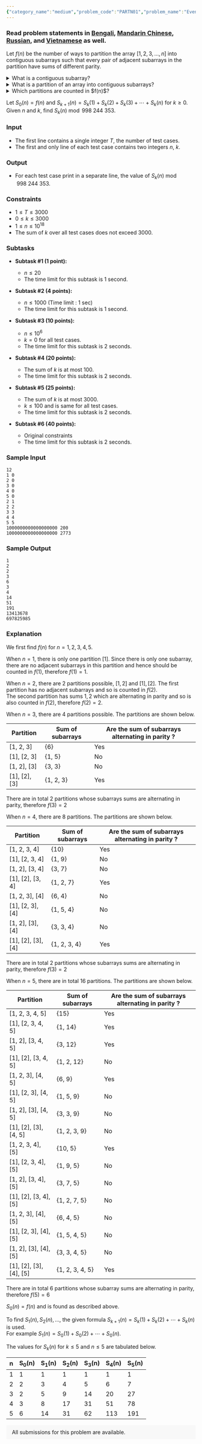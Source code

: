 ```yaml
---
{"category_name":"medium","problem_code":"PARTN01","problem_name":"Even Odd Partition","problemComponents":{"constraints":"","constraintsState":false,"subtasks":"","subtasksState":false,"inputFormat":"","inputFormatState":false,"outputFormat":"","outputFormatState":false,"sampleTestCases":{}},"video_editorial_url":"","languages_supported":{"0":"CPP14","1":"C","2":"JAVA","3":"PYTH 3.6","4":"CPP17","5":"PYTH","6":"PYP3","7":"CS2","8":"ADA","9":"PYPY","10":"TEXT","11":"PAS fpc","12":"NODEJS","13":"RUBY","14":"PHP","15":"GO","16":"HASK","17":"TCL","18":"PERL","19":"SCALA","20":"LUA","21":"kotlin","22":"BASH","23":"JS","24":"LISP sbcl","25":"rust","26":"PAS gpc","27":"BF","28":"CLOJ","29":"R","30":"D","31":"CAML","32":"FORT","33":"ASM","34":"swift","35":"FS","36":"WSPC","37":"LISP clisp","38":"SQL","39":"SCM guile","40":"PERL6","41":"ERL","42":"CLPS","43":"ICK","44":"NICE","45":"PRLG","46":"ICON","47":"COB","48":"SCM chicken","49":"PIKE","50":"SCM qobi","51":"ST","52":"SQLQ","53":"NEM"},"max_timelimit":"1 - 2","source_sizelimit":50000,"problem_author":"admin3","problem_tester":"","date_added":"21-06-2021","tags":{"0":"admin3","1":"berlekamp","2":"july21","3":"medium"},"problem_difficulty_level":"Medium-Hard","best_tag":"Medium Hard","editorial_url":"https://discuss.codechef.com/problems/PARTN01","time":{"view_start_date":1626082200,"submit_start_date":1626082200,"visible_start_date":1626082200,"end_date":1735669800},"is_direct_submittable":false,"problemDiscussURL":"https://discuss.codechef.com/search?q=PARTN01","is_proctored":false,"visitedContests":{},"layout":"problem"}
---
```

### Read problem statements in [Bengali](https://www.codechef.com/download/translated/JULY21/bengali/PARTN01.pdf), [Mandarin Chinese](https://www.codechef.com/download/translated/JULY21/mandarin/PARTN01.pdf), [Russian](https://www.codechef.com/download/translated/JULY21/russian/PARTN01.pdf), and [Vietnamese](https://www.codechef.com/download/translated/JULY21/vietnamese/PARTN01.pdf) as well.

Let $f(n)$ be the number of ways to partition the array $[1, 2, 3, \ldots, n]$ into contiguous subarrays such that every pair of adjacent subarrays in the partition have sums of different parity.

<details>
    <summary>What is a contiguous subarray?</summary>
    A contiguous subarray of an array $A$ is an array that can be obtained by deleting some (possibly none) elements from the front of $A$ and some (possibly none) elements from the end of $A$. The subarrays of an array $A$ ($1$-indexed) of size $n$ are given by $[A_{i}, A_{i+1}, \ldots, A_j]$ for each pair of integers $(i, j)$ such that $1\leq i \leq j \leq n$.
</details>


<details>
    <summary>What is a partition of an array into contiguous subarrays?</summary>
    A partition of the array $A$ into contiguous subarrays is a set of subarrays of $A$, $\{S_1, S_2, S_3, \ldots, S_k\}$, such that every element of the array belongs to exactly one of the subarrays $S_1, S_2, \ldots, S_k$.
</details>

<details>
    <summary>Which partitions are counted in $f(n)$?</summary>
    Consider a partition $\{S_1, S_2, \ldots, S_k\}$ of the array $[1, 2, \ldots, n]$, where $S_i$ are in sorted order, i.e. every element in $S_i$ is smaller than every element in $S_{j}$ for all $i\lt j$. Then $f(n)$ is the number of partitions such that $\texttt{sum}(S_{i}) \not\equiv \texttt{sum}(S_{i+1}) \pmod{2} $ for all $1 \leq i \lt k$. $\texttt{sum}(S_{i})$ is the sum of all elements in $S_i$.
</details>

Let $S_0(n) = f(n)$ and $S_{k+1}(n) = S_k(1) + S_k(2) + S_k(3) + \cdots + S_k(n)$ for $k \geq 0$.  
Given $n$ and $k$, find $S_k(n) \bmod 998\ 244\ 353$.

### Input

- The first line contains a single integer $T$, the number of test cases.
- The first and only line of each test case contains two integers $n$, $k$.

### Output

- For each test case print in a separate line, the value of $S_k(n) \bmod 998\ 244\ 353$.

### Constraints

- $1\leq T\leq 3000$
- $0\leq k\leq 3000$
- $1 \leq n \leq 10^{18}$
- The sum of $k$ over all test cases does not exceed $3000$.

### Subtasks

- **Subtask #1 (1 point):**
    - $n \leq 20$
    - The time limit for this subtask is 1 second.

- **Subtask #2 (4 points):**
    - $n \leq 1000$ (Time limit : 1 sec)
    - The time limit for this subtask is 1 second.

- **Subtask #3 (10 points):**
    - $n \leq 10^6$ 
    - $k = 0$ for all test cases. 
    - The time limit for this subtask is 2 seconds.

- **Subtask #4 (20 points):**
    - The sum of $k$ is at most $100$.
    - The time limit for this subtask is 2 seconds.

- **Subtask #5 (25 points):**
    - The sum of $k$ is at most $3000$.
    - $k \leq 100$ and is same for all test cases.
    - The time limit for this subtask is 2 seconds.

- **Subtask #6 (40 points):** 
    - Original constraints
    - The time limit for this subtask is 2 seconds.

### Sample Input
```
12
1 0
2 0
3 0
4 0
5 0
2 1
2 2
3 3
4 4
5 5
1000000000000000000 200
1000000000000000000 2773
```

### Sample Output
```
1
2
2
3
6
3
4
14
51
191
13413678
697825985
```

### Explanation

We first find $f(n)$ for $n = 1, 2, 3, 4, 5$.

When $n = 1$, there is only one partition $[1]$. Since there is only one subarray, there are no adjacent subarrays in this partition and hence should be counted in $f(1)$, therefore $f(1) = 1$.

When $n = 2$, there are $2$ partitions possible, $[1, 2]$ and $[1], [2]$. The first partition has no adjacent subarrays and so is counted in $f(2)$.  
The second partition has sums $1, 2$ which are alternating in parity and so is also counted in $f(2)$, therefore $f(2) = 2$.

When $n = 3$, there are $4$ partitions possible. The partitions are shown below.

<!-- |  Partition  | Sum of subarrays | Are the sum of subarrays alternating in parity ? |
| ------------|-------------------|---------------------------------------------------|
| $[1, 2, 3]$ |$\{6\}$|Yes|
| $[1], [2, 3]$|$\{1, 5\}$|No|
| $[1, 2], [3]$|$\{3, 3\}$|No|
| $[1], [2], [3]$|$\{1, 2, 3\}$|Yes| -->

<table>
<thead>
<tr>
<th>Partition</th>
<th>Sum of subarrays</th>
<th>Are the sum of subarrays alternating in parity ?</th>
</tr>
</thead>
<tbody>
<tr>
<td>[1, 2, 3]</td>
<td>{6}</td>
<td>Yes</td>
</tr>
<tr>
<td>[1], [2, 3]</td>
<td>{1, 5}</td>
<td>No</td>
</tr>
<tr>
<td>[1, 2], [3]</td>
<td>{3, 3}</td>
<td>No</td>
</tr>
<tr>
<td>[1], [2], [3]</td>
<td>{1, 2, 3}</td>
<td>Yes</td>
</tr>
</tbody>
</table>

There are in total $2$ partitions whose subarrays sums are alternating in parity, therefore $f(3) = 2$

When $n = 4$, there are $8$ partitions. The partitions are shown below.


<!-- |  Partition  | Sum of subarrays | Are the sum of subarrays alternating in parity ? |
| ------------|-------------------|---------------------------------------------------|
| [1, 2, 3, 4] |\{10\}|Yes|
| [1], [2, 3, 4]|\{1, 9\}|No|
| [1, 2], [3, 4]|\{3, 7\}|No|
| [1], [2], [3, 4]|\{1, 2, 7\}|Yes|
| [1, 2, 3], [4] |\{6, 4\}|No|
| [1], [2, 3], [4]|\{1, 5, 4\}|No|
| [1, 2], [3], [4]|\{3, 3, 4\}|No|
| [1], [2], [3], [4]|\{1, 2, 3, 4\}|Yes| -->

<table>
<thead>
<tr>
<th>Partition</th>
<th>Sum of subarrays</th>
<th>Are the sum of subarrays alternating in parity ?</th>
</tr>
</thead>
<tbody>
<tr>
<td>[1, 2, 3, 4]</td>
<td>{10}</td>
<td>Yes</td>
</tr>
<tr>
<td>[1], [2, 3, 4]</td>
<td>{1, 9}</td>
<td>No</td>
</tr>
<tr>
<td>[1, 2], [3, 4]</td>
<td>{3, 7}</td>
<td>No</td>
</tr>
<tr>
<td>[1], [2], [3, 4]</td>
<td>{1, 2, 7}</td>
<td>Yes</td>
</tr>
<tr>
<td>[1, 2, 3], [4]</td>
<td>{6, 4}</td>
<td>No</td>
</tr>
<tr>
<td>[1], [2, 3], [4]</td>
<td>{1, 5, 4}</td>
<td>No</td>
</tr>
<tr>
<td>[1, 2], [3], [4]</td>
<td>{3, 3, 4}</td>
<td>No</td>
</tr>
<tr>
<td>[1], [2], [3], [4]</td>
<td>{1, 2, 3, 4}</td>
<td>Yes</td>
</tr>
</tbody>
</table>


There are in total $2$ partitions whose subarrays sums are alternating in parity, therefore $f(3) = 2$

When $n = 5$, there are in total $16$ partitions. The partitions are shown below.


<!-- |  Partition  | Sum of subarrays | Are the sum of subarrays alternating in parity ? |
| ------------|-------------------|---------------------------------------------------|
| [1, 2, 3, 4, 5] |\{15\}|Yes|
| [1], [2, 3, 4, 5]|\{1, 14\}|Yes|
| [1, 2], [3, 4, 5]|\{3, 12\}|Yes|
| [1], [2], [3, 4, 5]|\{1, 2, 12\}|No|
| [1, 2, 3], [4, 5] |\{6, 9\}|Yes|
| [1], [2, 3], [4, 5]|\{1, 5, 9\}|No|
| [1, 2], [3], [4, 5]|\{3, 3, 9\}|No|
| [1], [2], [3], [4, 5]|\{1, 2, 3, 9\}|No|
| [1, 2, 3, 4], [5] |\{10, 5\}|Yes|
| [1], [2, 3, 4], [5]|\{1, 9, 5\}|No|
| [1, 2], [3, 4], [5]|\{3, 7, 5\}|No|
| [1], [2], [3, 4],[5]|\{1, 2, 7, 5\}|No|
| [1, 2, 3], [4], [5] |\{6, 4, 5\}|No|
| [1], [2, 3], [4], [5]|\{1, 5, 4, 5\}|No|
| [1, 2], [3], [4], [5]|\{3, 3, 4, 5\}|No|
| [1], [2], [3], [4], [5]|\{1, 2, 3, 4, 5\}|Yes| -->

<table>
<thead>
<tr>
<th>Partition</th>
<th>Sum of subarrays</th>
<th>Are the sum of subarrays alternating in parity ?</th>
</tr>
</thead>
<tbody>
<tr>
<td>[1, 2, 3, 4, 5]</td>
<td>{15}</td>
<td>Yes</td>
</tr>
<tr>
<td>[1], [2, 3, 4, 5]</td>
<td>{1, 14}</td>
<td>Yes</td>
</tr>
<tr>
<td>[1, 2], [3, 4, 5]</td>
<td>{3, 12}</td>
<td>Yes</td>
</tr>
<tr>
<td>[1], [2], [3, 4, 5]</td>
<td>{1, 2, 12}</td>
<td>No</td>
</tr>
<tr>
<td>[1, 2, 3], [4, 5]</td>
<td>{6, 9}</td>
<td>Yes</td>
</tr>
<tr>
<td>[1], [2, 3], [4, 5]</td>
<td>{1, 5, 9}</td>
<td>No</td>
</tr>
<tr>
<td>[1, 2], [3], [4, 5]</td>
<td>{3, 3, 9}</td>
<td>No</td>
</tr>
<tr>
<td>[1], [2], [3], [4, 5]</td>
<td>{1, 2, 3, 9}</td>
<td>No</td>
</tr>
<tr>
<td>[1, 2, 3, 4], [5]</td>
<td>{10, 5}</td>
<td>Yes</td>
</tr>
<tr>
<td>[1], [2, 3, 4], [5]</td>
<td>{1, 9, 5}</td>
<td>No</td>
</tr>
<tr>
<td>[1, 2], [3, 4], [5]</td>
<td>{3, 7, 5}</td>
<td>No</td>
</tr>
<tr>
<td>[1], [2], [3, 4],[5]</td>
<td>{1, 2, 7, 5}</td>
<td>No</td>
</tr>
<tr>
<td>[1, 2, 3], [4], [5]</td>
<td>{6, 4, 5}</td>
<td>No</td>
</tr>
<tr>
<td>[1], [2, 3], [4], [5]</td>
<td>{1, 5, 4, 5}</td>
<td>No</td>
</tr>
<tr>
<td>[1, 2], [3], [4], [5]</td>
<td>{3, 3, 4, 5}</td>
<td>No</td>
</tr>
<tr>
<td>[1], [2], [3], [4], [5]</td>
<td>{1, 2, 3, 4, 5}</td>
<td>Yes</td>
</tr>
</tbody>
</table>


There are in total $6$ partitions whose subarray sums are alternating in parity, therefore $f(5) = 6$

$S_0(n) = f(n)$ and is found as described above.

To find $S_1(n), S_2(n), \ldots$, the given formula $S_{k+1}(n) = S_k(1) + S_k(2) + \cdots + S_k(n)$ is used.  
For example $S_1(n) = S_0(1) + S_0(2) + \cdots + S_0(n)$.

The values for $S_k(n)$ for $k \leq 5$ and $n \leq 5$ are tabulated below.

<!-- | n | S_0(n) | S_1(n) | S_2(n) | S_3(n) | S_4(n) | S_5(n) |
|---|-----|-----|-----|-----|-----|-----|
| 1 |  1  | 1 | 1 | 1 | 1 | 1 |
| 2 |  2  | 3 | 4 | 5 | 6 | 7 |
| 3 |  2  | 5 | 9 |14 |20 |27 |
| 4 |  3  | 8 |17 |31 |51 |78 |
| 5 |  6  |14 |31 |62 |113|191| -->

<table>
<thead>
<tr>
<th>n</th>
<th>S<sub>0</sub>(n)</th>
<th>S<sub>1</sub>(n)</th>
<th>S<sub>2</sub>(n)</th>
<th>S<sub>3</sub>(n)</th>
<th>S<sub>4</sub>(n)</th>
<th>S<sub>5</sub>(n)</th>
</tr>
</thead>
<tbody>
<tr>
<td>1</td>
<td>1</td>
<td>1</td>
<td>1</td>
<td>1</td>
<td>1</td>
<td>1</td>
</tr>
<tr>
<td>2</td>
<td>2</td>
<td>3</td>
<td>4</td>
<td>5</td>
<td>6</td>
<td>7</td>
</tr>
<tr>
<td>3</td>
<td>2</td>
<td>5</td>
<td>9</td>
<td>14</td>
<td>20</td>
<td>27</td>
</tr>
<tr>
<td>4</td>
<td>3</td>
<td>8</td>
<td>17</td>
<td>31</td>
<td>51</td>
<td>78</td>
</tr>
<tr>
<td>5</td>
<td>6</td>
<td>14</td>
<td>31</td>
<td>62</td>
<td>113</td>
<td>191</td>
</tr>
</tbody>
</table>


<aside style='background: #f8f8f8;padding: 10px 15px;'><div>All submissions for this problem are available.</div></aside>